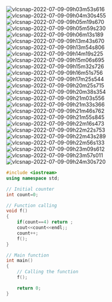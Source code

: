 ![vlcsnap-2022-07-09-09h03m53s616](https://user-images.githubusercontent.com/37560890/178090550-689472f4-b1ef-4399-baa6-9f131c2ac120.png)
![vlcsnap-2022-07-09-09h04m30s455](https://user-images.githubusercontent.com/37560890/178090552-21a9e591-9edd-4fde-965d-77273a6d8b5d.png)
![vlcsnap-2022-07-09-09h05m19s670](https://user-images.githubusercontent.com/37560890/178090554-7f2fcd6b-068b-482b-87bf-fe4616bd29ee.png)
![vlcsnap-2022-07-09-09h05m59s230](https://user-images.githubusercontent.com/37560890/178090555-1a6e6671-66ac-4148-bf00-6c84b45e31d0.png)
![vlcsnap-2022-07-09-09h06m13s189](https://user-images.githubusercontent.com/37560890/178090556-871d0bd0-3c16-4f2a-a7ce-aa11678e2041.png)
![vlcsnap-2022-07-09-09h13m43s670](https://user-images.githubusercontent.com/37560890/178090557-b061d102-46cb-467e-983c-8f5b9cb52081.png)
![vlcsnap-2022-07-09-09h13m54s806](https://user-images.githubusercontent.com/37560890/178090558-2be05bb4-ccd0-4fa2-ba0e-2af8de184497.png)
![vlcsnap-2022-07-09-09h14m19s225](https://user-images.githubusercontent.com/37560890/178090559-e85e1cb8-9094-4a45-a57d-6d750df5272a.png)
![vlcsnap-2022-07-09-09h15m06s695](https://user-images.githubusercontent.com/37560890/178090561-4cb97964-c22a-4215-af57-d2ae53bc784f.png)
![vlcsnap-2022-07-09-09h15m32s726](https://user-images.githubusercontent.com/37560890/178090566-d07d2de8-a1e4-4edb-9131-935f8ddb84e9.png)
![vlcsnap-2022-07-09-09h16m51s756](https://user-images.githubusercontent.com/37560890/178090576-813344a6-a2da-4932-a9ad-45e7fed44c97.png)
![vlcsnap-2022-07-09-09h17m25s544](https://user-images.githubusercontent.com/37560890/178090578-532a255f-6854-41c0-ab1c-8c77d60f8407.png)
![vlcsnap-2022-07-09-09h20m25s715](https://user-images.githubusercontent.com/37560890/178090580-21e59ae3-bc77-4249-af2d-d90e641b5358.png)
![vlcsnap-2022-07-09-09h20m38s354](https://user-images.githubusercontent.com/37560890/178090581-18b015ed-ec33-472c-8559-eaaf0e2fe98b.png)
![vlcsnap-2022-07-09-09h21m03s556](https://user-images.githubusercontent.com/37560890/178090584-4ba5460f-ab70-49f8-b388-7b5e88fdbcdd.png)
![vlcsnap-2022-07-09-09h21m33s366](https://user-images.githubusercontent.com/37560890/178090593-fea156cc-0076-4afd-9217-3125437bc304.png)
![vlcsnap-2022-07-09-09h21m46s762](https://user-images.githubusercontent.com/37560890/178090595-b3b32850-f09e-43fc-af90-684075d5cb6b.png)
![vlcsnap-2022-07-09-09h21m55s845](https://user-images.githubusercontent.com/37560890/178090596-faf7f772-3c49-4ddf-8e6e-a4174f73334d.png)
![vlcsnap-2022-07-09-09h22m16s473](https://user-images.githubusercontent.com/37560890/178090597-eda33036-3fbf-4666-858c-46b171296dfb.png)
![vlcsnap-2022-07-09-09h22m22s753](https://user-images.githubusercontent.com/37560890/178090599-9e9f5a1d-9583-40c8-9743-e13318d2f738.png)
![vlcsnap-2022-07-09-09h22m43s289](https://user-images.githubusercontent.com/37560890/178090603-c3ffa3a2-a377-4571-826e-f876a03a50db.png)
![vlcsnap-2022-07-09-09h22m56s133](https://user-images.githubusercontent.com/37560890/178090604-15d33509-057c-45bb-b504-1e16e350eadd.png)
![vlcsnap-2022-07-09-09h23m09s612](https://user-images.githubusercontent.com/37560890/178090605-40b00fb4-cf89-409c-ad91-509ece49f7ef.png)
![vlcsnap-2022-07-09-09h23m57s011](https://user-images.githubusercontent.com/37560890/178090608-13b35117-5e42-4860-8121-a5d12ac71351.png)
![vlcsnap-2022-07-09-09h24m30s720](https://user-images.githubusercontent.com/37560890/178090609-40cf401b-04c4-4eb7-b9fa-4c5720a82016.png)

```cpp
#include <iostream>
using namespace std;

// Initial counter
int count=0;

// Function calling
void f()
{
    if(count==4) return ;
    cout<<count<<endl;;
    count++;
    f();
}

// Main function
int main()
{
    // Calling the function
    f();

    return 0;
}

```
